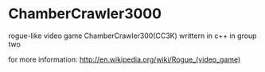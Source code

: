 # ChamberCrawler3000

rogue-like video game ChamberCrawler300(CC3K) writtern in c++ in group two

for more information: http://en.wikipedia.org/wiki/Rogue_(video_game)
